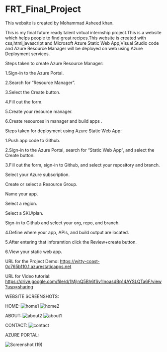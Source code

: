 # FRT_Final_Project
This website is created by Mohammad Asheed khan.

This is my final future ready talent virtual internship project.This is a website which helps people to find great recipes.This website is created with css,html,javascript and Microsoft Azure Static Web App,Visual Studio code and Azure Resource Manager will be deployed on web using Azure Deployment services.


Steps taken to create Azure Resource Manager:

1.Sign-in to the Azure Portal.

2.Search for “Resource Manager”.

3.Select the Create button.

4.Fill out the form.

5.Create your resource manager.

6.Create resources in manager and build apps .


Steps taken for deployment using Azure Static Web App:

1.Push app code to Github.

2.Sign-in to the Azure Portal, search for “Static Web App”, and select the Create button.

3.Fill out the form, sign-in to Github, and select your repository and branch.

Select your Azure subscription.

Create or select a Resource Group.

Name your app.

Select a region.

Select a SKU/plan.

Sign-in to Github and select your org, repo, and branch.

4.Define where your app, APIs, and build output are located.

5.After entering that inforamtion click the Review+create button.

6.View your static web app.


URL for the Project Demo:
https://witty-coast-0c765b110.1.azurestaticapps.net

URL for Video tutorial:
https://drive.google.com/file/d/1MjInQ5Bh6fSv1InoasdBp14AYSLQTa6F/view?usp=sharing

WEBSITE SCREENSHOTS:

HOME:
![home1](https://user-images.githubusercontent.com/94754248/180518446-d6511e4b-4d74-4274-8e86-335a85c3ab1b.png)
![home2](https://user-images.githubusercontent.com/94754248/180518483-07f2a357-720e-471f-a781-828b93f27419.png)

ABOUT:
![about2](https://user-images.githubusercontent.com/94754248/180518791-e18c39aa-038d-4090-ab85-c0cfa756ff85.png)
![about1](https://user-images.githubusercontent.com/94754248/180518822-8867c500-08dd-4daa-a93b-62d266c70faa.png)

CONTACT:
![contact](https://user-images.githubusercontent.com/94754248/180518887-56a41860-4be0-4fce-8bed-bc81c710c241.png)

AZURE PORTAL:

![Screenshot (19)](https://user-images.githubusercontent.com/94754248/180822452-00f26b09-a6c5-410a-a0fa-8a3777b503e7.png)
